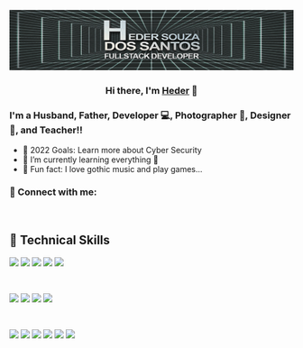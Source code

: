 <p align="center">
  <a href="https://www.linkedin.com/in/hederssantos" target="_blank" rel="noreferrer"><img src="https://raw.githubusercontent.com/hederssantos/hederssantos/main/Profile_2.gif" alt=”my banner”></a>
</p>

<h3 align="center">
Hi there, I'm <a href="[https://www.linkedin.com/in/hederssantos](https://www.linkedin.com/in/hederssantos/)" target="_blank" rel="noreferrer">Heder</a> 👋
</h3>

<h3 align="left">
I'm a Husband, Father, Developer 💻, Photographer 📸, Designer 🎨, and Teacher!!
</h3>

- 🥅 2022 Goals: Learn more about Cyber Security
- 🌱 I’m currently learning everything 🤣
- 💞️ Fun fact: I love gothic music and play games...
### 🤝 Connect with me:


</br>

## 💼 Technical Skills

![](https://img.shields.io/badge/Code-React-informational?style=flat&logo=react&color=61DAFB)
![](https://img.shields.io/badge/Code-Redux-informational?style=flat&logo=Redux&color=764ABC)
![](https://img.shields.io/badge/Code-JavaScript-informational?style=flat&logo=JavaScript&color=F7DF1E)
![](https://img.shields.io/badge/Code-HTML5-informational?style=flat&logo=HTML5&color=E34F26)
![](https://img.shields.io/badge/Code-PostgreSQL-informational?style=flat&logo=PostgreSQL&color=336791)


</br>

![](https://img.shields.io/badge/Style-Bootstrap-informational?style=flat&logo=Bootstrap&color=7952B3)
![](https://img.shields.io/badge/Style-CSS3-informational?style=flat&logo=CSS3&color=1572B6)
![](https://img.shields.io/badge/Style-styled--components-informational?style=flat&logo=styled-components&color=DB7093)
![](https://img.shields.io/badge/angular-%23DD0031.svg?style=for-the-badge&logo=angular&logoColor=white)


</br>

![](https://img.shields.io/badge/Tools-Figma-informational?style=flat&logo=Figma&color=F24E1E)
![](https://img.shields.io/badge/Tools-NPM-informational?style=flat&logo=NPM&color=CB3837)
![](https://img.shields.io/badge/Tools-Heroku-informational?style=flat&logo=Heroku&color=430098)
![](https://img.shields.io/badge/Tools-Netlify-informational?style=flat&logo=netlify&color=00C7B7)
![](https://img.shields.io/badge/Tools-Git-informational?style=flat&logo=Git&color=F05032)
![](https://img.shields.io/badge/Tools-GitHub-informational?style=flat&logo=GitHub&color=181717)

<!---
hederssantos/hederssantos is a ✨ special ✨ repository because its `README.md` (this file) appears on your GitHub profile.
You can click the Preview link to take a look at your changes.
--->
